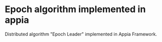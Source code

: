 Epoch algorithm implemented in appia
==========================================

Distributed algorithm "Epoch Leader" implemented in Appia Framework.
